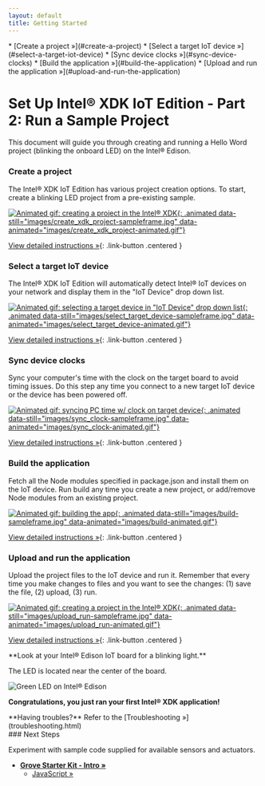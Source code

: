 ```yaml
---
layout: default
title: Getting Started
---
```


<div id="toc" markdown="1">
* [Create a project »](#create-a-project)
* [Select a target IoT device »](#select-a-target-iot-device)
* [Sync device clocks »](#sync-device-clocks)
* [Build the application »](#build-the-application)
* [Upload and run the application »](#upload-and-run-the-application)
</div>

# Set Up Intel® XDK IoT Edition - Part 2: Run a Sample Project

This document will guide you through creating and running a Hello Word project (blinking the onboard LED) on the Intel® Edison.

<!-- <div id="related-videos" class="callout video">
[Setting Up The Intel XDK IoT Edition Part 2: Run a Sample Project](https://software.intel.com/en-us/videos/setting-up-the-intel-xdk-iot-edition-part-2-run-a-sample-project)
</div> -->

### Create a project

<div class="tldr" markdown="1">
The Intel® XDK IoT Edition has various project creation options. To start, create a blinking LED project from a pre-existing sample. 
</div>

[![Animated gif: creating a project in the Intel® XDK](){: .animated data-still="images/create_xdk_project-sampleframe.jpg" data-animated="images/create_xdk_project-animated.gif"}](details-create_project.html)

[View detailed instructions »](details-create_project.html){: .link-button .centered }


### Select a target IoT device

<div class="tldr" markdown="1">
The Intel® XDK IoT Edition will automatically detect Intel® IoT devices on your network and display them in the "IoT Device" drop down list. 
</div>

[![Animated gif: selecting a target device in "IoT Device" drop down list](){: .animated data-still="images/select_target_device-sampleframe.jpg" data-animated="images/select_target_device-animated.gif"}](details-select_target_device.html)

[View detailed instructions »](details-select_target_device.html){: .link-button .centered }


### Sync device clocks

<div class="tldr" markdown="1">
Sync your computer's time with the clock on the target board to avoid timing issues. Do this step any time you connect to a new target IoT device or the device has been powered off. 
</div>

[![Animated gif: syncing PC time w/ clock on target device](){: .animated data-still="images/sync_clock-sampleframe.jpg" data-animated="images/sync_clock-animated.gif"}](details-sync_clock.html)

[View detailed instructions »](details-sync_clock.html){: .link-button .centered }


### Build the application

<div class="tldr" markdown="1">
Fetch all the Node modules specified in package.json and install them on the IoT device. Run build any time you create a new project, or add/remove Node modules from an existing project. 
</div>

[![Animated gif: building the app](){: .animated data-still="images/build-sampleframe.jpg" data-animated="images/build-animated.gif"}](details-build.html)

[View detailed instructions »](details-build.html){: .link-button .centered }


### Upload and run the application

<div class="tldr" markdown="1">
Upload the project files to the IoT device and run it. Remember that every time you make changes to files and you want to see the changes: (1) save the file, (2) upload, (3) run. 
</div>

[![Animated gif: creating a project in the Intel® XDK](){: .animated data-still="images/upload_run-sampleframe.jpg" data-animated="images/upload_run-animated.gif"}](details-upload_run.html)

[View detailed instructions »](details-upload_run.html){: .link-button .centered }


<div class="callout done" markdown="1">
**Look at your Intel® Edison IoT board for a blinking light.**
  
The LED is located near the center of the board.

![Green LED on Intel® Edison](../../assembly/arduino_expansion_board/images/on_board_led.png)

**Congratulations, you just ran your first Intel® XDK application!**
</div>

<div class="callout troubleshooting" markdown="1">
**Having troubles?** Refer to the [Troubleshooting »](troubleshooting.html)
</div>

<div id="next-steps" class="note" markdown="1">
### Next Steps

Experiment with sample code supplied for available sensors and actuators.

* **[Grove Starter Kit - Intro »](../../sensor_examples/grove_starter_kit/index.html)**
  * [JavaScript »](../../sensor_examples/grove_starter_kit/javascript/samples.html)
</div>